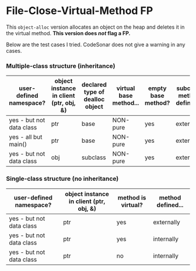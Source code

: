 # File-Close-Virtual-Method FP

This `object-alloc` version allocates an object on the heap and deletes it in the virtual method. **This version does *not* flag a FP.**

Below are the test cases I tried. CodeSonar does not give a warning in any cases.

### Multiple-class structure (inheritance)

user-defined namespace? | object instance in client (ptr, obj, &) | declared type of dealloc object | virtual base method... | empty base method? | subclass method defined...
--- | --- | --- | --- | --- | ---
yes - but not data class | ptr | base | NON-pure | yes | externally
yes - all but main() | ptr | base | NON-pure | yes | externally
yes - but not data class | obj | subclass | NON-pure | yes | externally


### Single-class structure (no inheritance)

user-defined namespace? | object instance in client (ptr, obj, &) | method is virtual? | method defined...
--- |--- |--- | ---
yes - but not data class | ptr | yes | externally
yes - but not data class | ptr | yes | internally
yes - but not data class | ptr | no | internally

